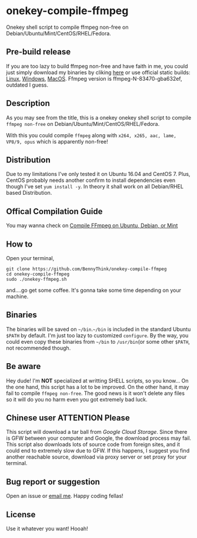 # onekey-compile-ffmpeg
Onekey shell script to compile ffmpeg non-free on Debian/Ubuntu/Mint/CentOS/RHEL/Fedora.

## Pre-build release ##
If you are too lazy to build ffmpeg non-free  and have faith in me, you could just simply download my binaries by cliking [here](http://bennydownload.file.alimmdn.com/ffmpeg-N-83470-gba632ef.tar.bz2?t=1486805078669) or use official static builds: [Linux](https://www.johnvansickle.com/ffmpeg/), [Windows](https://ffmpeg.zeranoe.com/builds/), [MacOS](https://evermeet.cx/ffmpeg/).
Ffmpeg version is ffmpeg-N-83470-gba632ef, outdated I guess.

## Description ##
As you may see from the title, this is a onekey onekey shell script to compile `ffmpeg non-free` on Debian/Ubuntu/Mint/CentOS/RHEL/Fedora.

With this you could compile `ffmpeg` along with `x264, x265, aac, lame, VP8/9, opus` which is apparently non-free!

## Distribution ##
Due to my limitations I've only tested it on Ubuntu 16.04 and CentOS 7.
Plus, CentOS probably needs another confirm to install dependencies even though I've set `yum install -y`.
In theory it shall work on all Debian/RHEL based Distribution.

## Offical Compilation Guide ##
You may wanna check on [Compile FFmpeg on Ubuntu, Debian, or Mint](https://trac.ffmpeg.org/wiki/CompilationGuide/Ubuntu)

## How to ##
Open your terminal,
```
git clone https://github.com/BennyThink/onekey-compile-ffmpeg
cd onekey-compile-ffmpeg
sudo ./onekey-ffmpeg.sh
```
and....go get some coffee. It's gonna take some time depending on your machine.

## Binaries ##
The binaries will be saved on `~/bin`.`~/bin` is included in the standard Ubuntu `$PATH` by default.
I'm just too lazy to customized `configure`.
By the way, you could even copy these binaries from `~/bin` to `/usr/bin`(or some other `$PATH`, not recommended though.

## Be aware ##
Hey dude! I'm **NOT** specialized at writting SHELL scripts, so you know...
On the one hand, this script has a lot to be improved.
On the other hand, it may fail to compile `ffmpeg non-free`.
The good news is it won't delete any files so it will do you no harm even you got extremely bad luck.

## Chinese user ATTENTION Please ##
This script will download a tar ball from *Google Cloud Storage*. Since there is GFW between your computer and Google, the download process may fail.
This script also downloads lots of source code from foreign sites, and it could end to extremely slow due to GFW.
If this happens, I suggest you find another reachable source, download via proxy server or set proxy for your terminal.

## Bug report or suggestion ##
Open an issue or [email me](mailto:benny.think@gmail.com).
Happy coding fellas!

## License ##
Use it whatever you want! Hooah!
